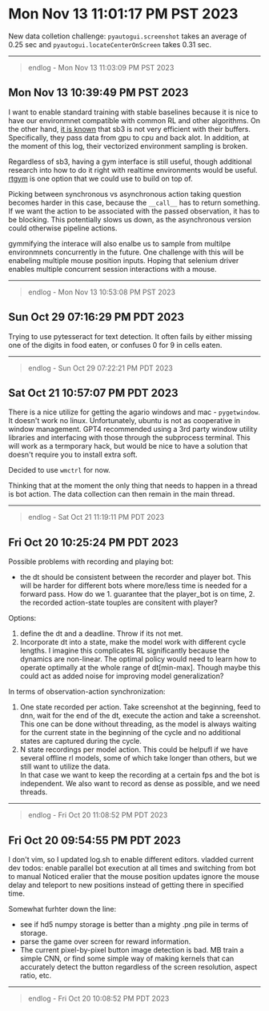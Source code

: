 # Mon Nov 13 11:01:17 PM PST 2023

New data colletion challenge: `pyautogui.screenshot` takes an average of 0.25 sec and `pyautogui.locateCenterOnScreen` takes 0.31 sec.

---
> endlog - Mon Nov 13 11:03:09 PM PST 2023

## Mon Nov 13 10:39:49 PM PST 2023

I want to enable standard training with stable baselines because it is nice to have our environmnet compatible with common RL and other algorithms. On the other hand, [it is known](https://benjaminwarner.dev/2022/08/31/training-atari-agents-faster) that sb3 is not very efficient with their buffers. Specifically, they pass data from gpu to cpu and back alot. In addition, at the moment of this log, their vectorized environment sampling is broken.

Regardless of sb3, having a gym interface is still useful, though additional research into how to do it right with realtime environments would be useful. [rtgym](https://pypi.org/project/rtgym/) is one option that we could use to build on top of.

Picking between synchronous vs asynchronous action taking question becomes harder in this case, because the `__call__` has to return something. If we want the action to be associated with the passed observation, it has to be blocking. This potentially slows us down, as the asynchronous version could otherwise pipeline actions.

gymmifying the interace will also enalbe us to sample from multilpe environmnets concurrently in the future. One challenge with this will be enabeling multiple mouse position inputs. Hoping that selenium driver enables multiple concurrent session interactions with a mouse.

---
> endlog - Mon Nov 13 10:53:08 PM PST 2023

## Sun Oct 29 07:16:29 PM PDT 2023

Trying to use pytesseract for text detection. It often fails by either missing one of the digits in food eaten, or confuses 0 for 9 in cells eaten.

---
> endlog - Sun Oct 29 07:22:21 PM PDT 2023

## Sat Oct 21 10:57:07 PM PDT 2023

There is a nice utilize for getting the agario windows and mac - `pygetwindow`.
It doesn't work no linux. Unfortunately, ubuntu is not as cooperative in window management.
GPT4 recommended using a 3rd party window utility libraries and interfacing with those through
the subprocess terminal. This will work as a termporary hack, but would be nice to have a solution that doesn't require you to install extra soft.

Decided to use `wmctrl` for now.

Thinking that at the moment the only thing that needs to happen in a thread is bot action. The data collection can then remain in the main thread. 

---
> endlog - Sat Oct 21 11:19:11 PM PDT 2023

## Fri Oct 20 10:25:24 PM PDT 2023

Possible problems with recording and playing bot:
 * the dt should be consistent between the recorder and player bot. This will be harder for different bots where more/less time is needed for a forward pass. How do we 1. guarantee that the player_bot is on time, 2. the recorded action-state touples are consitent with player?
 
Options:
1. define the dt and a deadline. Throw if its not met.
2. Incorporate dt into a state, make the model work with different cycle lengths. I imagine this complicates RL significantly because the dynamics are non-linear. The optimal policy would need to learn how to operate optimally at the whole range of dt[min-max]. Though maybe this could act as added noise for improving model generalization?

In terms of observation-action synchronization:
1. One state recorded per action. Take screenshot at the beginning, feed to dnn, wait for the end of the dt, execute the action and take a screenshot.    
This one can be done without threading, as the model is always waiting for the current state in the beginning of the cycle and no additional states are captured during the cycle.
2. N state recordings per model action. This could be helpufl if we have several offline rl models, some of which take longer than others, but we still want to utilize the data.    
In that case we want to keep the recording at a certain fps and the bot is independent. We also want to record as dense as possible, and we need threads.

---
> endlog - Fri Oct 20 11:08:52 PM PDT 2023

## Fri Oct 20 09:54:55 PM PDT 2023

I don't vim, so I updated log.sh to enable different editors. 
vladded current dev todos: enable parallel bot execution at all times and switching from bot to manual
Noticed eralier that the mouse position updates ignore the mouse delay and teleport to new positions instead of getting there in specified time.

Somewhat furhter down the line: 
 * see if hd5 numpy storage is better than a mighty .png pile in terms of storage.
 * parse the game over screen for reward information.
 * The current pixel-by-pixel button image detection is bad. MB train a simple CNN, or find some simple way of making kernels that can accurately detect the button 
regardless of the screen resolution, aspect ratio, etc.
---
> endlog - Fri Oct 20 10:08:52 PM PDT 2023

#